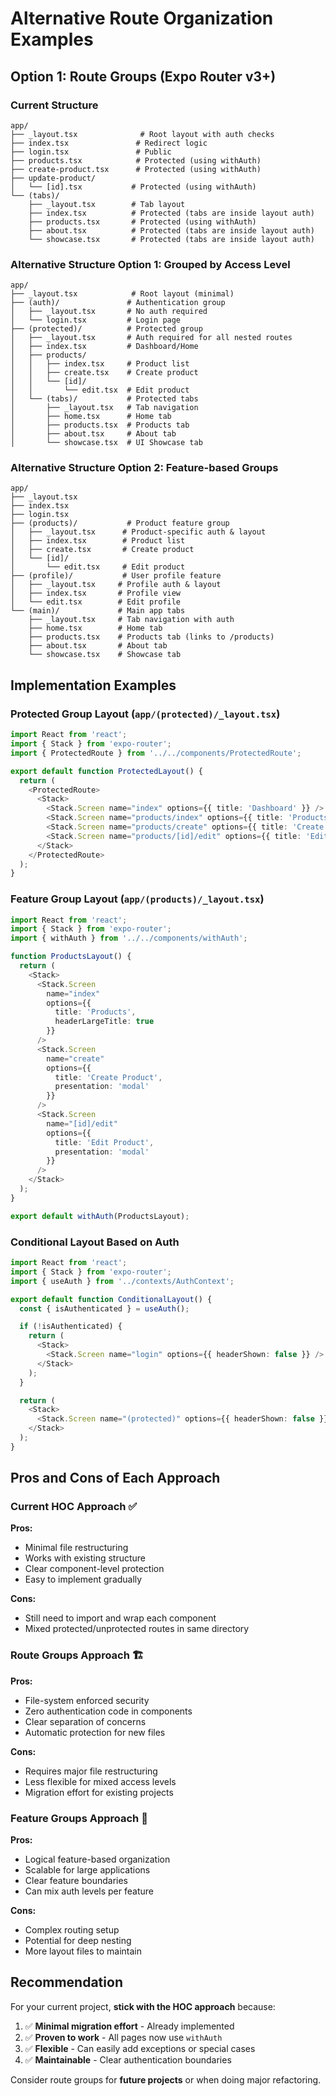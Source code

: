 # Alternative Route Organization Examples

## Option 1: Route Groups (Expo Router v3+)

### Current Structure
```
app/
├── _layout.tsx              # Root layout with auth checks
├── index.tsx               # Redirect logic
├── login.tsx               # Public
├── products.tsx            # Protected (using withAuth)
├── create-product.tsx      # Protected (using withAuth)
├── update-product/
│   └── [id].tsx           # Protected (using withAuth)
└── (tabs)/
    ├── _layout.tsx        # Tab layout
    ├── index.tsx          # Protected (tabs are inside layout auth)
    ├── products.tsx       # Protected (using withAuth)
    ├── about.tsx          # Protected (tabs are inside layout auth)
    └── showcase.tsx       # Protected (tabs are inside layout auth)
```

### Alternative Structure Option 1: Grouped by Access Level
```
app/
├── _layout.tsx            # Root layout (minimal)
├── (auth)/               # Authentication group
│   ├── _layout.tsx       # No auth required
│   └── login.tsx         # Login page
├── (protected)/          # Protected group  
│   ├── _layout.tsx       # Auth required for all nested routes
│   ├── index.tsx         # Dashboard/Home
│   ├── products/
│   │   ├── index.tsx     # Product list
│   │   ├── create.tsx    # Create product
│   │   └── [id]/
│   │       └── edit.tsx  # Edit product
│   └── (tabs)/           # Protected tabs
│       ├── _layout.tsx   # Tab navigation
│       ├── home.tsx      # Home tab
│       ├── products.tsx  # Products tab
│       ├── about.tsx     # About tab
│       └── showcase.tsx  # UI Showcase tab
```

### Alternative Structure Option 2: Feature-based Groups
```
app/
├── _layout.tsx
├── index.tsx
├── login.tsx
├── (products)/           # Product feature group
│   ├── _layout.tsx      # Product-specific auth & layout
│   ├── index.tsx        # Product list
│   ├── create.tsx       # Create product
│   └── [id]/
│       └── edit.tsx     # Edit product
├── (profile)/           # User profile feature
│   ├── _layout.tsx     # Profile auth & layout
│   ├── index.tsx       # Profile view
│   └── edit.tsx        # Edit profile
└── (main)/             # Main app tabs
    ├── _layout.tsx     # Tab navigation with auth
    ├── home.tsx        # Home tab
    ├── products.tsx    # Products tab (links to /products)
    ├── about.tsx       # About tab
    └── showcase.tsx    # Showcase tab
```

## Implementation Examples

### Protected Group Layout (`app/(protected)/_layout.tsx`)
```typescript
import React from 'react';
import { Stack } from 'expo-router';
import { ProtectedRoute } from '../../components/ProtectedRoute';

export default function ProtectedLayout() {
  return (
    <ProtectedRoute>
      <Stack>
        <Stack.Screen name="index" options={{ title: 'Dashboard' }} />
        <Stack.Screen name="products/index" options={{ title: 'Products' }} />
        <Stack.Screen name="products/create" options={{ title: 'Create Product' }} />
        <Stack.Screen name="products/[id]/edit" options={{ title: 'Edit Product' }} />
      </Stack>
    </ProtectedRoute>
  );
}
```

### Feature Group Layout (`app/(products)/_layout.tsx`)
```typescript
import React from 'react';
import { Stack } from 'expo-router';
import { withAuth } from '../../components/withAuth';

function ProductsLayout() {
  return (
    <Stack>
      <Stack.Screen 
        name="index" 
        options={{ 
          title: 'Products',
          headerLargeTitle: true 
        }} 
      />
      <Stack.Screen 
        name="create" 
        options={{ 
          title: 'Create Product',
          presentation: 'modal' 
        }} 
      />
      <Stack.Screen 
        name="[id]/edit" 
        options={{ 
          title: 'Edit Product',
          presentation: 'modal' 
        }} 
      />
    </Stack>
  );
}

export default withAuth(ProductsLayout);
```

### Conditional Layout Based on Auth
```typescript
import React from 'react';
import { Stack } from 'expo-router';
import { useAuth } from '../contexts/AuthContext';

export default function ConditionalLayout() {
  const { isAuthenticated } = useAuth();

  if (!isAuthenticated) {
    return (
      <Stack>
        <Stack.Screen name="login" options={{ headerShown: false }} />
      </Stack>
    );
  }

  return (
    <Stack>
      <Stack.Screen name="(protected)" options={{ headerShown: false }} />
    </Stack>
  );
}
```

## Pros and Cons of Each Approach

### Current HOC Approach ✅
**Pros:**
- Minimal file restructuring
- Works with existing structure  
- Clear component-level protection
- Easy to implement gradually

**Cons:**
- Still need to import and wrap each component
- Mixed protected/unprotected routes in same directory

### Route Groups Approach 🏗️
**Pros:**
- File-system enforced security
- Zero authentication code in components
- Clear separation of concerns
- Automatic protection for new files

**Cons:**
- Requires major file restructuring
- Less flexible for mixed access levels
- Migration effort for existing projects

### Feature Groups Approach 🎯
**Pros:**
- Logical feature-based organization
- Scalable for large applications
- Clear feature boundaries
- Can mix auth levels per feature

**Cons:**
- Complex routing setup
- Potential for deep nesting
- More layout files to maintain

## Recommendation

For your current project, **stick with the HOC approach** because:

1. ✅ **Minimal migration effort** - Already implemented
2. ✅ **Proven to work** - All pages now use `withAuth`
3. ✅ **Flexible** - Can easily add exceptions or special cases
4. ✅ **Maintainable** - Clear authentication boundaries

Consider route groups for **future projects** or when doing major refactoring.